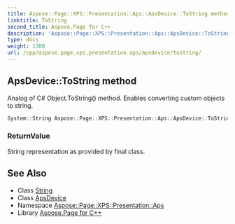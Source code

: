 ```yaml
---
title: Aspose::Page::XPS::Presentation::Aps::ApsDevice::ToString method
linktitle: ToString
second_title: Aspose.Page for C++
description: 'Aspose::Page::XPS::Presentation::Aps::ApsDevice::ToString method. Analog of C# Object.ToString() method. Enables converting custom objects to string in C++.'
type: docs
weight: 1300
url: /cpp/aspose.page.xps.presentation.aps/apsdevice/tostring/
---
```

## ApsDevice::ToString method


Analog of C# Object.ToString() method. Enables converting custom objects to string.

```cpp
System::String Aspose::Page::XPS::Presentation::Aps::ApsDevice::ToString() const override
```


### ReturnValue

String representation as provided by final class.

## See Also

* Class [String](../../../system/string/)
* Class [ApsDevice](../)
* Namespace [Aspose::Page::XPS::Presentation::Aps](../../)
* Library [Aspose.Page for C++](../../../)
